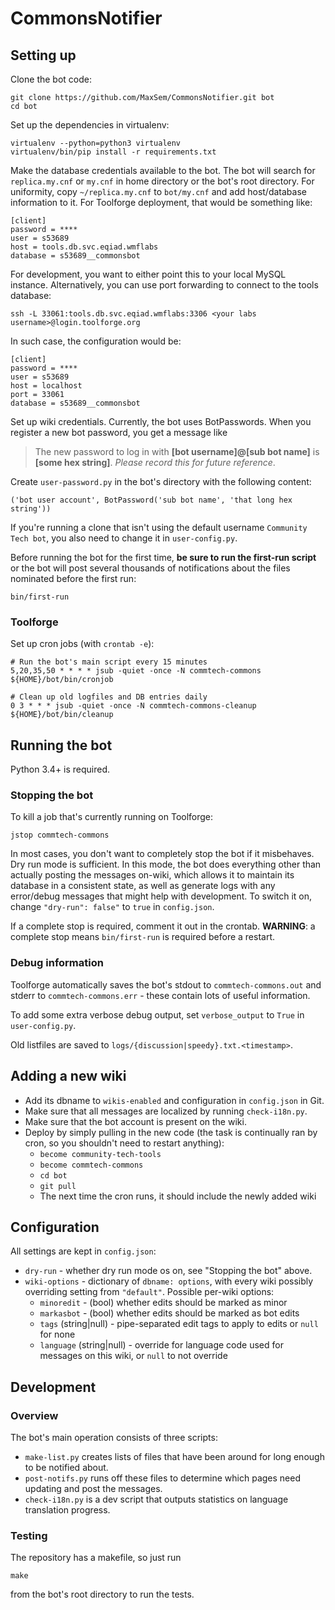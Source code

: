 # CommonsNotifier

## Setting up

Clone the bot code:

```
git clone https://github.com/MaxSem/CommonsNotifier.git bot
cd bot
```

Set up the dependencies in virtualenv:

```
virtualenv --python=python3 virtualenv
virtualenv/bin/pip install -r requirements.txt
```

Make the database credentials available to the bot. The bot will search for `replica.my.cnf` or `my.cnf` in home directory or the bot's root directory. For uniformity, copy `~/replica.my.cnf` to `bot/my.cnf` and add host/database information to it. For Toolforge deployment, that would be something like:
```
[client]
password = ****
user = s53689
host = tools.db.svc.eqiad.wmflabs
database = s53689__commonsbot
```
For development, you want to either point this to your local MySQL instance. Alternatively, you can use port forwarding to connect to the tools database:
```
ssh -L 33061:tools.db.svc.eqiad.wmflabs:3306 <your labs username>@login.toolforge.org
```
In such case, the configuration would be:
```
[client]
password = ****
user = s53689
host = localhost
port = 33061
database = s53689__commonsbot
```

Set up wiki credentials. Currently, the bot uses BotPasswords. When you register a new bot password, you get a message like
> The new password to log in with **[bot username]@[sub bot name]** is **[some hex string]**. *Please record this for future reference*.

Create `user-password.py` in the bot's directory with the following content:
```
('bot user account', BotPassword('sub bot name', 'that long hex string'))
```

If you're running a clone that isn't using the default username `Community Tech bot`, you also need to change it in `user-config.py`.

Before running the bot for the first time, **be sure to run the first-run script** or the bot will post several thousands of notifications about the files nominated before the first run:

```
bin/first-run
```

### Toolforge
Set up cron jobs (with `crontab -e`):
```
# Run the bot's main script every 15 minutes
5,20,35,50 * * * * jsub -quiet -once -N commtech-commons ${HOME}/bot/bin/cronjob

# Clean up old logfiles and DB entries daily
0 3 * * * jsub -quiet -once -N commtech-commons-cleanup ${HOME}/bot/bin/cleanup
```

## Running the bot
Python 3.4+ is required.

### Stopping the bot
To kill a job that's currently running on Toolforge:
```
jstop commtech-commons
```

In most cases, you don't want to completely stop the bot if it misbehaves. Dry run mode is sufficient. In this mode, the bot does everything other than actually posting the messages on-wiki, which allows it to maintain its database in a consistent state, as well as generate logs with any error/debug messages that might help with development. To switch it on, change `"dry-run": false"` to `true` in `config.json`.

If a complete stop is required, comment it out in the crontab. **WARNING**: a complete stop means `bin/first-run` is required before a restart.

### Debug information
Toolforge automatically saves the bot's stdout to `commtech-commons.out` and stderr to `commtech-commons.err` - these contain lots of useful information.

To add some extra verbose debug output, set `verbose_output` to `True` in `user-config.py`.

Old listfiles are saved to `logs/{discussion|speedy}.txt.<timestamp>`.

## Adding a new wiki
* Add its dbname to `wikis-enabled` and configuration in `config.json` in Git.
* Make sure that all messages are localized by running `check-i18n.py`.
* Make sure that the bot account is present on the wiki.
* Deploy by simply pulling in the new code (the task is continually ran by cron, so you shouldn't need to restart anything):
  * `become community-tech-tools`
  * `become commtech-commons`
  * `cd bot`
  * `git pull`
  * The next time the cron runs, it should include the newly added wiki

## Configuration
All settings are kept in `config.json`:
* `dry-run` - whether dry run mode os on, see "Stopping the bot" above.
* `wiki-options` - dictionary of `dbname: options`, with every wiki possibly overriding setting from `"default"`. Possible per-wiki options:
  * `minoredit` - (bool) whether edits should be marked as minor
  * `markasbot` - (bool) whether edits should be marked as bot edits
  * `tags` (string|null) - pipe-separated edit tags to apply to edits or `null` for none
  * `language` (string|null) - override for language code used for messages on this wiki, or `null` to not override

## Development

### Overview

The bot's main operation consists of three scripts:
* `make-list.py` creates lists of files that have been around for long enough to be notified about.
* `post-notifs.py` runs off these files to determine which pages need updating and post the messages.
* `check-i18n.py` is a dev script that outputs statistics on language translation progress.

### Testing
The repository has a makefile, so just run
```
make
```
from the bot's root directory to run the tests.
